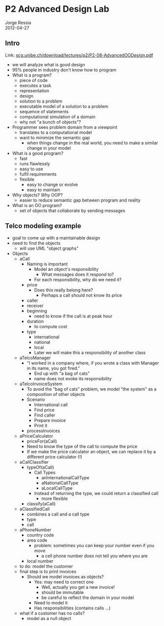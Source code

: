 # P2 Advanced Design Lab  
  
Jorge Ressia  
2012-04-27  
  
## Intro  
  
Link: [scg.unibe.ch/download/lectures/p2/P2-08-AdvancedOODesign.pdf][1]  
  
* we will analyze what is good design  
* 95% people in industry don't know how to program  
* What is a program?  
    * piece of code  
    * executes a task  
    * representation  
    * design  
    * solution to a problem  
    * executable model of a solution to a problem  
    * sequence of statements  
    * computational simulation of a domain  
    * why not "a bunch of objects"?  
* Programmer sees problem domain from a viewpoint  
    * translates to a computational model  
    * want to minimize the semantic gap  
        * when things change in the real world, you need to make a similar change in your model  
* What is a good program?  
    * fast  
    * runs flawlessly  
    * easy to use  
    * fulfil requirements  
    * flexible  
        * easy to change or evolve  
        * easy to maintain  
* Why objects? Why OOP?  
    * easier to reduce semantic gap between program and reality  
* What is an OO program?  
    * set of objects that collaborate by sending messages  
  
## Telco modeling example  
  
* goal to come up with a maintainable design  
* need to find the objects  
    * will use UML "object graphs"  
* Objects  
    * aCall  
        * Naming is important  
            * Model an object's responsibility  
                * What messages does it respond to?  
            * For each responsibility, why do we need it?  
        * price  
            * Does this really belong here?  
                * Perhaps a call should not know its price  
        * caller  
        * receiver  
        * beginning  
            * need to know if the call is at peak hour  
        * duration  
            * to compute cost  
        * type  
            * international  
            * national  
            * local  
            * Later we will make this a responsibility of another class  
    * aTelcoManager  
        * "I worked in a company where, if you wrote a class with Manager in its name, you got fired."  
            * End up with "a bag of cats"  
            * name does not evoke its responsibility  
    * aTelcoInvoiceSystem  
        * To avoid the "bag of cats" problem, we model "the system" as a composition of other objects  
        * Scenario  
            * International call  
            * Find price  
            * Find caller  
            * Prepare invoice  
            * Print it  
        * processInvoices  
    * aPriceCalculator  
        * priceFor(aCall)  
        * Need to know the type of the call to compute the price  
        * If we make the price calculator an object, we can replace it by a different price calculator (!)  
    * aCallClassifier  
        * typeOf(aCall)  
            * Call Types  
                * anInternationalCallType  
                * aNationalCallType  
                * aLocalCallType  
            * Instead of returning the type, we could return a classified call  
                * more flexible  
        * classify(aCall)  
    * aClassifiedCall  
        * combines a call and a call type  
        * type  
        * call  
    * aPhoneNumber  
        * country code  
        * area code  
            * problem: sometimes you can keep your number even if you move  
                * a cell phone number does not tell you where you are  
        * local number  
    * to do: model the customer  
    * final step is to print invoices  
        * Should we model invoices as objects?  
            * Yes: may need to correct one  
                * Well, actually you get a new invoice!  
                * should be immutable  
                * be careful to reflect the domain in your model  
            * Need to model it  
            * Has responsibilities (contains calls ...)  
    * what if a customer has no calls?  
        * model as a null object  
  
[1]: http://scg.unibe.ch/download/lectures/p2/P2-08-AdvancedOODesign.pdf  
